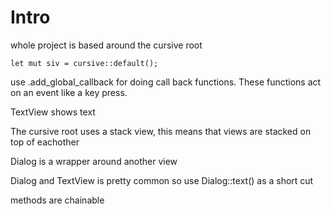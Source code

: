 # Intro
whole project is based around the cursive root
```
let mut siv = cursive::default();
```

use .add_global_callback for doing call back functions. These functions act on an event like a key press.

TextView shows text

The cursive root uses a stack view, this means that views are stacked on top of eachother

Dialog is a wrapper around another view

Dialog and TextView is pretty common so use Dialog::text() as a short cut

methods are chainable

